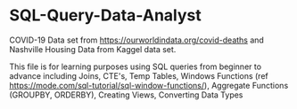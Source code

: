 # SQL-Query-Data-Analyst
COVID-19 Data set from https://ourworldindata.org/covid-deaths and Nashville Housing Data from Kaggel data set.

This file is for learning purposes using SQL queries from beginner to advance including 
Joins, 
CTE's, 
Temp Tables, 
Windows Functions (ref https://mode.com/sql-tutorial/sql-window-functions/), 
Aggregate Functions (GROUPBY, ORDERBY), 
Creating Views, 
Converting Data Types

